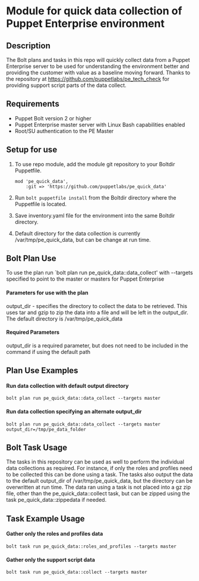 # Module for quick data collection of Puppet Enterprise environment

## Description

The Bolt plans and tasks in this repo will quickly collect data from a Puppet Enterprise server to be used for understanding the environment better and providing the customer with value as a baseline moving forward.  Thanks to the repository at https://github.com/puppetlabs/pe_tech_check for providing support script parts of the data collect.

## Requirements

- Puppet Bolt version 2 or higher
- Puppet Enterprise master server with Linux Bash capabilities enabled
- Root/SU authentication to the PE Master

## Setup for use


1. To use repo module, add the module git repository to your Boltdir Puppetfile.

    ```
    mod 'pe_quick_data',
        :git => 'https://github.com/puppetlabs/pe_quick_data'
    ```

2. Run ```bolt puppetfile install``` from the Boltdir directory where the Puppetfile is located.
3. Save inventory.yaml file for the environment into the same Boltdir directory.
4. Default directory for the data collection is currently /var/tmp/pe_quick_data, but can be change at run time.

## Bolt Plan Use

To use the plan run `bolt plan run pe_quick_data::data_collect' with --targets specified to point to the master or masters for Puppet Enterprise

#### Parameters for use with the plan

output_dir - specifies the directory to collect the data to be retrieved.   This uses tar and gzip to zip the data into a file and will be left in the output_dir.   The default directory is /var/tmp/pe_quick_data

#### Required Parameters

output_dir is a required parameter, but does not need to be included in the command if using the default path

## Plan Use Examples

#### **Run data collection with default output directory**

```
bolt plan run pe_quick_data::data_collect --targets master
```

#### **Run data collection specifying an alternate output_dir**

```
bolt plan run pe_quick_data::data_collect --targets master output_dir=/tmp/pe_data_folder
```

## Bolt Task Usage

The tasks in this repository can be used as well to perform the individual data collections as required.   For instance, if only the roles and profiles need to be collected this can be done using a task.   The tasks also output the data to the default output_dir of /var/tmp/pe_quick_data, but the directory can be overwritten at run time.  The data ran using a task is not placed into a gz zip file, other than the pe_quick_data::collect task, but can be zipped using the task pe_quick_data::zippedata if needed.   

## Task Example Usage

#### **Gather only the roles and profiles data**

```
bolt task run pe_quick_data::roles_and_profiles --targets master
```

#### **Gather only the support script data**

```
bolt task run pe_quick_data::collect --targets master
```
